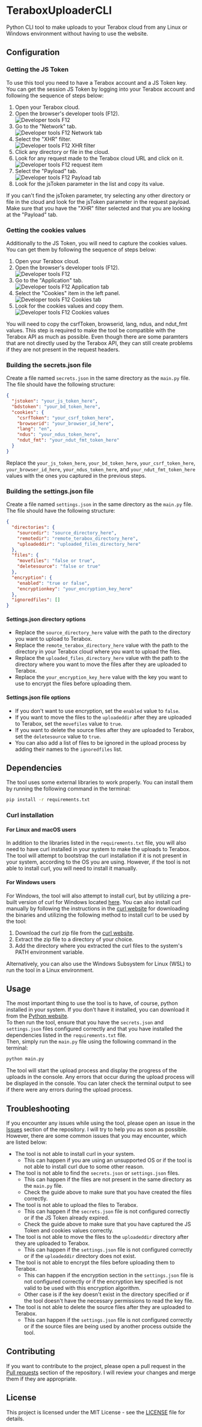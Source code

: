 # TeraboxUploaderCLI
Python CLI tool to make uploads to your Terabox cloud from any Linux or Windows environment without having to use the website.


## Configuration
### Getting the JS Token
To use this tool you need to have a Terabox account and a JS Token key. You can get the session JS Token by logging into your Terabox account and following the sequence of steps below:

1. Open your Terabox cloud.
2. Open the browser's developer tools (F12).<br/>
![Developer tools F12](<images/devf12.png>)
3. Go to the "Network" tab.<br/>
![Developer tools F12 Network tab](<images/devf12network.png>)
4. Select the "XHR" filter.<br/>
![Developer tools F12 XHR filter](<images/devf12fetch.png>)
5. Click any directory or file in the cloud.
6. Look for any request made to the Terabox cloud URL and click on it.<br/>
![Developer tools F12 request item](<images/devf12list.png>)
7. Select the "Payload" tab.<br/>
![Developer tools F12 Payload tab](<images/devf12payload.png>)
8. Look for the jsToken parameter in the list and copy its value.

If you can't find the jsToken parameter, try selecting any other directory or file in the cloud and look for the jsToken parameter in the request payload. Make sure that you have the "XHR" filter selected and that you are looking at the "Payload" tab.


### Getting the cookies values
Additionally to the JS Token, you will need to capture the cookies values. You can get them by following the sequence of steps below:

1. Open your Terabox cloud.
2. Open the browser's developer tools (F12).<br/>
![Developer tools F12](<images/devf12.png>)
3. Go to the "Application" tab.<br/>
![Developer tools F12 Application tab](<images/devf12apptab.png>)
4. Select the "Cookies" item in the left panel.<br/>
![Developer tools F12 Cookies tab](<images/devf12cookiestab.png>)
5. Look for the cookies values and copy them.<br/>
![Developer tools F12 Cookies values](<images/devf12cookieval.png>)

You will need to copy the csrfToken, browserid, lang, ndus, and ndut_fmt values. This step is required to make the tool be compatible with the Terabox API as much as possible. Even though there are some paramters that are not directly used by the Terabox API, they can still create problems if they are not present in the request headers.


### Building the secrets.json file
Create a file named `secrets.json` in the same directory as the `main.py` file. The file should have the following structure:

```json
{
  "jstoken": "your_js_token_here",
  "bdstoken": "your_bd_token_here",
  "cookies": {
    "csrfToken": "your_csrf_token_here",
    "browserid": "your_browser_id_here",
    "lang": "en",
    "ndus": "your_ndus_token_here",
    "ndut_fmt": "your_ndut_fmt_token_here"
  }
}

```

Replace the `your_js_token_here`, `your_bd_token_here`, `your_csrf_token_here`, `your_browser_id_here`, `your_ndus_token_here`, and `your_ndut_fmt_token_here` values with the ones you captured in the previous steps.


### Building the settings.json file
Create a file named `settings.json` in the same directory as the `main.py` file. The file should have the following structure:

```json
{
  "directories": {
    "sourcedir": "source_directory_here",
    "remotedir": "remote_terabox_directory_here",
    "uploadeddir": "uploaded_files_directory_here"
  },
  "files": {
    "movefiles": "false or true",
    "deletesource": "false or true"
  },
  "encryption": {
    "enabled": "true or false",
    "encryptionkey": "your_encryption_key_here"
  },
  "ignoredfiles": []
}
```


#### Settings.json directory options
- Replace the `source_directory_here` value with the path to the directory you want to upload to Terabox. 
- Replace the `remote_terabox_directory_here` value with the path to the directory in your Terabox cloud where you want to upload the files. 
- Replace the `uploaded_files_directory_here` value with the path to the directory where you want to move the files after they are uploaded to Terabox. 
- Replace the `your_encryption_key_here` value with the key you want to use to encrypt the files before uploading them.


#### Settings.json file options
- If you don't want to use encryption, set the `enabled` value to `false`. 
- If you want to move the files to the `uploadeddir` after they are uploaded to Terabox, set the `movefiles` value to `true`. 
- If you want to delete the source files after they are uploaded to Terabox, set the `deletesource` value to `true`. 
- You can also add a list of files to be ignored in the upload process by adding their names to the `ignoredfiles` list.


## Dependencies
The tool uses some external libraries to work properly. You can install them by running the following command in the terminal:

```sh
pip install -r requirements.txt
```


### Curl installation
#### For Linux and macOS users
In addition to the libraries listed in the `requirements.txt` file, you will also need to have curl installed in your system to make the uploads to Terabox. The tool will attempt to bootstrap the curl installation if it is not present in your system, according to the OS you are using. However, if the tool is not able to install curl, you will need to install it manually.


#### For Windows users
For Windows, the tool will also attempt to install curl, but by utilizing a pre-built version of curl for Windows located [here](https://curl.se/windows/dl-8.5.0_5/curl-8.5.0_5-win64-mingw.zip). You can also install curl manually by following the instructions in the [curl website](https://curl.se/windows/) for downloading the binaries and utilizing the following method to install curl to be used by the tool:

1. Download the curl zip file from the [curl website](https://curl.se/windows/).
2. Extract the zip file to a directory of your choice.
3. Add the directory where you extracted the curl files to the system's PATH environment variable.

Alternatively, you can also use the Windows Subsystem for Linux (WSL) to run the tool in a Linux environment.


## Usage
The most important thing to use the tool is to have, of course, python installed in your system. If you don't have it installed, you can download it from the [Python website](https://www.python.org/downloads/).<br>
To then run the tool, ensure that you have the `secrets.json` and `settings.json` files configured correctly and that you have installed the dependencies listed in the `requirements.txt` file. <br>Then, simply run the `main.py` file using the following command in the terminal:

```sh
python main.py
```

The tool will start the upload process and display the progress of the uploads in the console.
Any errors that occur during the upload process will be displayed in the console. You can later check the terminal output to see if there were any errors during the upload process.


## Troubleshooting
If you encounter any issues while using the tool, please open an issue in the [Issues](https://github.com/dnigamer/TeraboxUploaderCLI/issues) section of the repository. I will try to help you as soon as possible. <br>However, there are some common issues that you may encounter, which are listed below:
- The tool is not able to install curl in your system.
  - This can happen if you are using an unsupported OS or if the tool is not able to install curl due to some other reason.
- The tool is not able to find the `secrets.json` or `settings.json` files.
  - This can happen if the files are not present in the same directory as the `main.py` file. 
  - Check the guide above to make sure that you have created the files correctly.
- The tool is not able to upload the files to Terabox.
  - This can happen if the `secrets.json` file is not configured correctly or if the JS Token already expired.
  - Check the guide above to make sure that you have captured the JS Token and cookies values correctly.
- The tool is not able to move the files to the `uploadeddir` directory after they are uploaded to Terabox.
  - This can happen if the `settings.json` file is not configured correctly or if the `uploadeddir` directory does not exist.
- The tool is not able to encrypt the files before uploading them to Terabox.
  - This can happen if the encryption section in the `settings.json` file is not configured correctly or if the encryption key specified is not valid to be used with this encryption algorithm.
  - Other case is if the key doesn't exist in the directory specified or if the tool doesn't have the necessary permissions to read the key file.
- The tool is not able to delete the source files after they are uploaded to Terabox.
  - This can happen if the `settings.json` file is not configured correctly or if the source files are being used by another process outside the tool.


## Contributing
If you want to contribute to the project, please open a pull request in the [Pull requests](https://github.com/dnigamer/TeraboxUploaderCLI/pulls) section of the repository. I will review your changes and merge them if they are appropriate. 


## License
This project is licensed under the MIT License - see the [LICENSE](LICENSE) file for details.